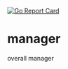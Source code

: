 [![Go Report Card](https://goreportcard.com/badge/git.darknebu.la/GalaxySimulator/manager-container)](https://goreportcard.com/report/git.darknebu.la/GalaxySimulator/manager-container)
# manager

overall manager